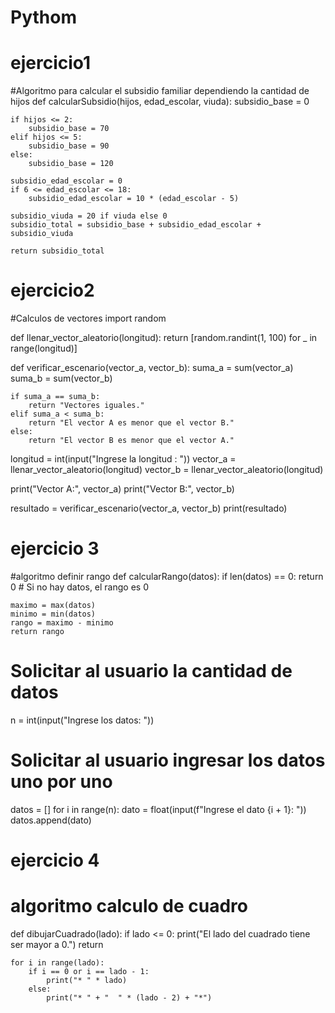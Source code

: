 # Pythom 
# ejercicio1

#Algoritmo para calcular el subsidio familiar dependiendo la cantidad de hijos
def calcularSubsidio(hijos, edad_escolar, viuda):
    subsidio_base = 0
    
    if hijos <= 2:
        subsidio_base = 70
    elif hijos <= 5:
        subsidio_base = 90
    else:
        subsidio_base = 120
    
    subsidio_edad_escolar = 0
    if 6 <= edad_escolar <= 18:
        subsidio_edad_escolar = 10 * (edad_escolar - 5)
    
    subsidio_viuda = 20 if viuda else 0
    subsidio_total = subsidio_base + subsidio_edad_escolar + subsidio_viuda
    
    return subsidio_total

# ejercicio2

#Calculos de vectores
import random

def llenar_vector_aleatorio(longitud):
    return [random.randint(1, 100) for _ in range(longitud)]

def verificar_escenario(vector_a, vector_b):
    suma_a = sum(vector_a)
    suma_b = sum(vector_b)

    if suma_a == suma_b:
        return "Vectores iguales."
    elif suma_a < suma_b:
        return "El vector A es menor que el vector B."
    else:
        return "El vector B es menor que el vector A."

longitud = int(input("Ingrese la longitud : "))
vector_a = llenar_vector_aleatorio(longitud)
vector_b = llenar_vector_aleatorio(longitud)

print("Vector A:", vector_a)
print("Vector B:", vector_b)

resultado = verificar_escenario(vector_a, vector_b)
print(resultado)

# ejercicio 3

#algoritmo definir rango
def calcularRango(datos):
    if len(datos) == 0:
        return 0  # Si no hay datos, el rango es 0

    maximo = max(datos)
    minimo = min(datos)
    rango = maximo - minimo
    return rango

# Solicitar al usuario la cantidad de datos
n = int(input("Ingrese los datos: "))

# Solicitar al usuario ingresar los datos uno por uno
datos = []
for i in range(n):
    dato = float(input(f"Ingrese el dato {i + 1}: "))
    datos.append(dato)
    
# ejercicio 4

# algoritmo calculo de cuadro
def dibujarCuadrado(lado):
    if lado <= 0:
        print("El lado del cuadrado tiene ser mayor a 0.")
        return

    for i in range(lado):
        if i == 0 or i == lado - 1:
            print("* " * lado)
        else:
            print("* " + "  " * (lado - 2) + "*")